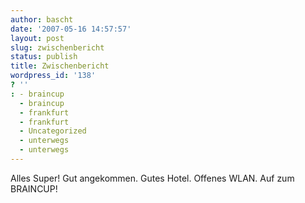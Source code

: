 ```yaml
---
author: bascht
date: '2007-05-16 14:57:57'
layout: post
slug: zwischenbericht
status: publish
title: Zwischenbericht
wordpress_id: '138'
? ''
: - braincup
  - braincup
  - frankfurt
  - frankfurt
  - Uncategorized
  - unterwegs
  - unterwegs
---
```


Alles Super! Gut angekommen. Gutes Hotel. Offenes WLAN. Auf zum
BRAINCUP!


